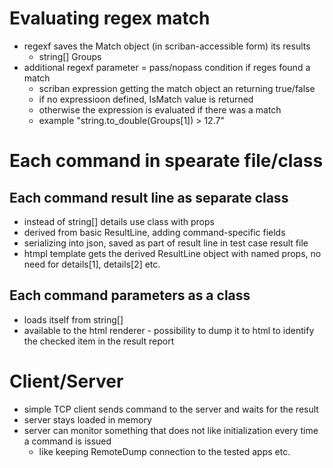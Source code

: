 # Evaluating regex match
 - regexf saves the Match object (in scriban-accessible form) its results
    - string[] Groups
 - additional regexf parameter = pass/nopass condition if reges found a match
    - scriban expression getting the match object an returning true/false
    - if no expressioon defined, IsMatch value is returned
    - otherwise the expression is evaluated if there was a match
    - example
       "string.to_double(Groups[1]) > 12.7"

# Each command in spearate file/class

## Each command result line as separate class
 - instead of string[] details use class with props
 - derived from basic ResultLine, adding command-specific fields
 - serializing into json, saved as part of result line in test case result file
 - htmpl template gets the derived ResultLine object with named props, no need for details[1], details[2] etc.

## Each command parameters as a class
 - loads itself from string[]
 - available to the html renderer - possibility to dump it to html to identify the checked item in the result report

# Client/Server 
 - simple TCP client sends command to the server and waits for the result
 - server stays loaded in memory
 - server can monitor something that does not like initialization every time a command is issued
    - like keeping RemoteDump connection to the tested apps etc.
